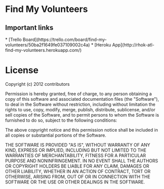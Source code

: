 Find My Volunteers
==============================================

<h2 id="important-links">Important links</h2>
* [Trello Board](https://trello.com/board/find-my-volunteers/50ba2f1649fe037109002c4a)
* [Heroku App](http://rhok-atl-find-my-volunteers.herokuapp.com/)


# License

Copyright (c) 2012 contributors

Permission is hereby granted, free of charge, to any person obtaining a copy of this software and associated documentation files (the "Software"), to deal in the Software without restriction, including without limitation the rights to use, copy, modify, merge, publish, distribute, sublicense, and/or sell copies of the Software, and to permit persons to whom the Software is furnished to do so, subject to the following conditions:

The above copyright notice and this permission notice shall be included in all copies or substantial portions of the Software.

THE SOFTWARE IS PROVIDED "AS IS", WITHOUT WARRANTY OF ANY KIND, EXPRESS OR IMPLIED, INCLUDING BUT NOT LIMITED TO THE WARRANTIES OF MERCHANTABILITY, FITNESS FOR A PARTICULAR PURPOSE AND NONINFRINGEMENT. IN NO EVENT SHALL THE AUTHORS OR COPYRIGHT HOLDERS BE LIABLE FOR ANY CLAIM, DAMAGES OR OTHER LIABILITY, WHETHER IN AN ACTION OF CONTRACT, TORT OR OTHERWISE, ARISING FROM, OUT OF OR IN CONNECTION WITH THE SOFTWARE OR THE USE OR OTHER DEALINGS IN THE SOFTWARE.